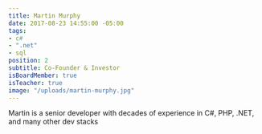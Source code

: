 ```yaml
---
title: Martin Murphy
date: 2017-08-23 14:55:00 -05:00
tags:
- c#
- ".net"
- sql
position: 2
subtitle: Co-Founder & Investor
isBoardMember: true
isTeacher: true
image: "/uploads/martin-murphy.jpg"
---
```


Martin is a senior developer with decades of experience in C#, PHP, .NET, and many other dev stacks